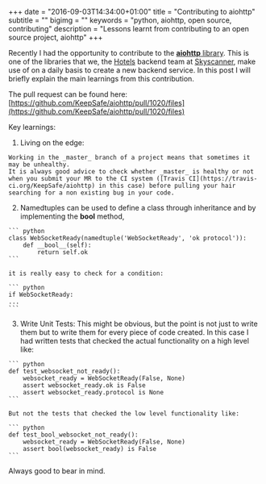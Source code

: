 +++
date = "2016-09-03T14:34:00+01:00"
title = "Contributing to aiohttp"
subtitle = ""
bigimg = ""
keywords = "python, aiohttp, open source, contributing"
description = "Lessons learnt from contributing to an open source project, aiohttp"
+++

Recently I had the opportunity to contribute to the [**aiohttp** library](https://github.com/KeepSafe/aiohttp/). This is one of the libraries that we, the [Hotels](https://www.skyscanner.net/hotels) backend team at [Skyscanner](https://www.skyscanner.net), make use of on a daily basis to create a new backend service. <!--more-->
In this post I will briefly explain the main learnings from this contribution.

The pull request can be found here:
[https://github.com/KeepSafe/aiohttp/pull/1020/files](https://github.com/KeepSafe/aiohttp/pull/1020/files)

Key learnings:

  1. Living on the edge:

    Working in the _master_ branch of a project means that sometimes it may be unhealthy.
    It is always good advice to check whether _master_ is healthy or not when you submit your MR to the CI system ([Travis CI](https://travis-ci.org/KeepSafe/aiohttp) in this case) before pulling your hair searching for a non existing bug in your code.

  2. Namedtuples can be used to define a class through inheritance and by implementing the __bool__ method,

    ``` python
    class WebSocketReady(namedtuple('WebSocketReady', 'ok protocol')):
        def __bool__(self):
            return self.ok
    ```

    it is really easy to check for a condition:

    ``` python
    if WebSocketReady:
    ...
    ```

  3. Write Unit Tests:
This might be obvious, but the point is not just to write them but to write them for every piece of code created.
In this case I had written tests that checked the actual functionality on a high level like:

    ``` python
    def test_websocket_not_ready():
        websocket_ready = WebSocketReady(False, None)
        assert websocket_ready.ok is False
        assert websocket_ready.protocol is None
    ```

    But not the tests that checked the low level functionality like:

    ``` python
    def test_bool_websocket_not_ready():
        websocket_ready = WebSocketReady(False, None)
        assert bool(websocket_ready) is False
    ```

Always good to bear in mind.
